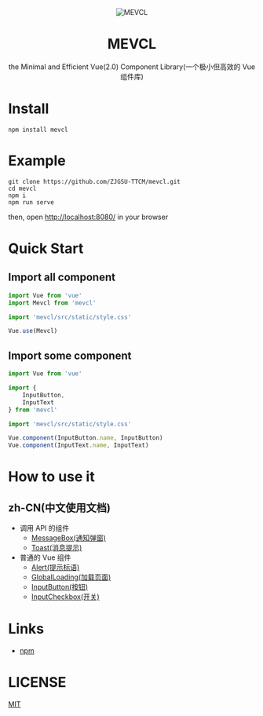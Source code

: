 <div align="center">
   <img src="https://github.com/ZJGSU-TTCM/mevcl/blob/docs/v0.2.0/public/favicon.png?raw=true" alt="MEVCL"/>
   <br>
   <h1>MEVCL</h1>
   <p>the Minimal and Efficient Vue(2.0) Component Library(一个极小但高效的 Vue 组件库)</p>
</div>

# Install

```shell
npm install mevcl
```

# Example

```shell
git clone https://github.com/ZJGSU-TTCM/mevcl.git
cd mevcl
npm i
npm run serve
```

then, open [http://localhost:8080/](http://localhost:8080/) in your browser

# Quick Start

## Import all component

```js
import Vue from 'vue'
import Mevcl from 'mevcl'

import 'mevcl/src/static/style.css'

Vue.use(Mevcl)
```

## Import some component

```js
import Vue from 'vue'

import {
    InputButton,
    InputText
} from 'mevcl'

import 'mevcl/src/static/style.css'

Vue.component(InputButton.name, InputButton)
Vue.component(InputText.name, InputText)
```

# How to use it

## zh-CN(中文使用文档)
 - 调用 API 的组件
   - [MessageBox(通知弹窗)](docs/zh-cn/example/MessageBox.md)
   - [Toast(消息提示)](docs/zh-cn/example/Toast.md)
 - 普通的 Vue 组件
   - [Alert(提示标语)](docs/zh-cn/example/Alert.md)
   - [GlobalLoading(加载页面)](docs/zh-cn/example/GlobalLoading.md)
   - [InputButton(按钮)](docs/zh-cn/example/InputButton.md)
   - [InputCheckbox(开关)](docs/zh-cn/example/InputCheckbox.md)

# Links

 - [npm](https://www.npmjs.com/package/mevcl)

# LICENSE

[MIT](https://github.com/ZJGSU-TTCM/mevcl/blob/master/LICENSE)
